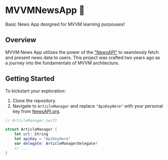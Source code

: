 # MVVMNewsApp 📰
Basic News App designed for MVVM learning purpouses!

## Overview

MVVM News App utilizes the power of the ["NewsAPI"](https://newsapi.org/) to seamlessly fetch and present news data to users. This project was crafted two years ago as a journey into the fundamentals of MVVM architecture.


## Getting Started

To kickstart your exploration:

1. Clone the repository.
2. Navigate to `ArticleManager` and replace `"ApiKeyHere"` with your personal key from [NewsAPI.org](https://newsapi.org/).

```swift
// ArticleManager.swift

struct ArticleManager {
    let url: String
    let apiKey = "ApiKeyHere"
    var delegate: ArticleManagerDelegate?
    // ...
}
```
